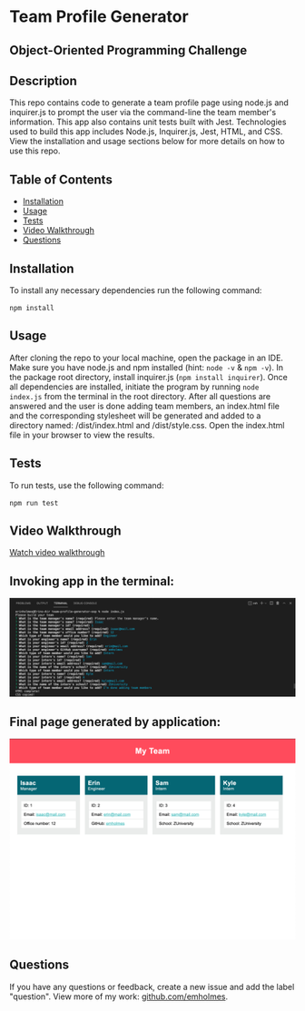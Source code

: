 # Team Profile Generator
## Object-Oriented Programming Challenge

## Description
This repo contains code to generate a team profile page using node.js and inquirer.js to prompt the user via the command-line the team member's information. This app also contains unit tests built with Jest. Technologies used to build this app includes Node.js, Inquirer.js, Jest, HTML, and CSS. View the installation and usage sections below for more details on how to use this repo.

## Table of Contents
* [Installation](#installation)
* [Usage](#usage)
* [Tests](#tests)
* [Video Walkthrough](#video-walkthrough)
* [Questions](#questions)

## Installation
To install any necessary dependencies run the following command: 

    npm install


## Usage 
After cloning the repo to your local machine, open the package in an IDE. Make sure you have node.js and npm installed (hint: `node -v` & `npm -v`). In the package root directory, install inquirer.js (`npm install inquirer`). Once all dependencies are installed, initiate the program by running `node index.js` from the terminal in the root directory. After all questions are answered and the user is done adding team members, an index.html file and the corresponding stylesheet will be generated and added to a directory named: /dist/index.html and /dist/style.css. Open the index.html file in your browser to view the results.

## Tests
To run tests, use the following command: 

    npm run test


## Video Walkthrough
[Watch video walkthrough](https://drive.google.com/file/d/1wy7P2qCPyQ0vmUn8oJX9ywTNHcUyxSBM/view)

## Invoking app in the terminal: 
![Command-line prompts](./src/images/invoking-app.png)

## Final page generated by application: 
![index.html file generated by app](./src/images/video-walkthrough-index.png) 

## Questions
If you have any questions or feedback, create a new issue and add the label "question". 
View more of my work: [github.com/emholmes](https://github.com/emholmes).